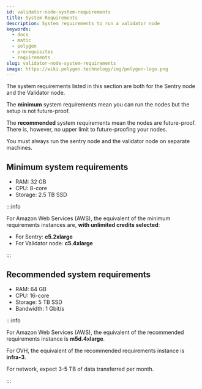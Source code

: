 ```yaml
---
id: validator-node-system-requirements
title: System Requirements
description: System requirements to run a validator node
keywords:
  - docs
  - matic
  - polygon
  - prerequisites
  - requirements
slug: validator-node-system-requirements
image: https://wiki.polygon.technology/img/polygon-logo.png
---
```


The system requirements listed in this section are both for the Sentry node and the Validator node.

The **minimum** system requirements mean you can run the nodes but the setup is not future-proof.

The **recommended** system requirements mean the nodes are future-proof. There is, however, no upper limit to future-proofing your nodes.

You must always run the sentry node and the validator node on separate machines.

## Minimum system requirements

* RAM: 32 GB
* CPU: 8-core
* Storage: 2.5 TB SSD

:::info

For Amazon Web Services (AWS), the equivalent of the minimum requirements instances are, **with unlimited credits selected**:

- For Sentry: **c5.2xlarge**
- For Validator node: **c5.4xlarge**

:::

## Recommended system requirements

* RAM: 64 GB
* CPU: 16-core
* Storage: 5 TB SSD
* Bandwidth: 1 Gbit/s

:::info

For Amazon Web Services (AWS), the equivalent of the recommended requirements instance is **m5d.4xlarge**.

For OVH, the equivalent of the recommended requirements instance is **infra-3**.

For network, expect 3-5 TB of data transferred per month.

:::
